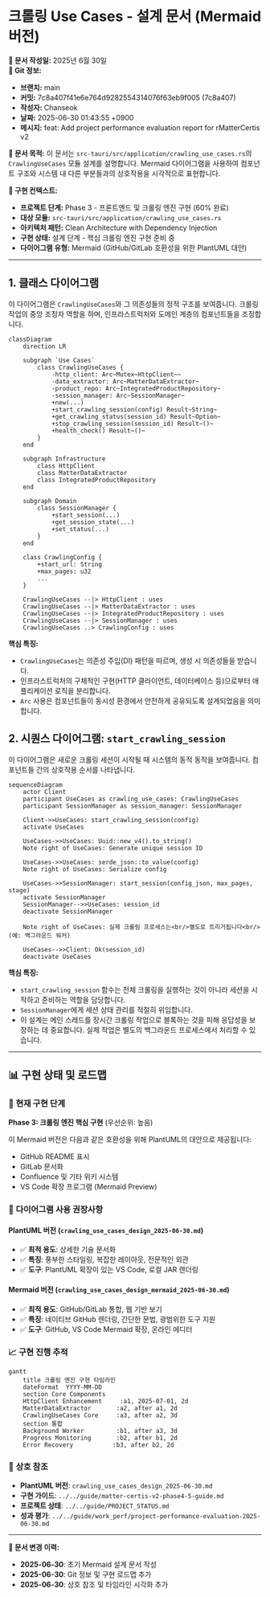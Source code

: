 # 크롤링 Use Cases - 설계 문서 (Mermaid 버전)

**📅 문서 작성일:** 2025년 6월 30일  
**🔗 Git 정보:**
- **브랜치:** main
- **커밋:** 7c8a407f41e6e764d9282554314076f63eb9f005 (7c8a407)
- **작성자:** Chanseok
- **날짜:** 2025-06-30 01:43:55 +0900
- **메시지:** feat: Add project performance evaluation report for rMatterCertis v2

**📝 문서 목적:** 이 문서는 `src-tauri/src/application/crawling_use_cases.rs`의 `CrawlingUseCases` 모듈 설계를 설명합니다. Mermaid 다이어그램을 사용하여 컴포넌트 구조와 시스템 내 다른 부분들과의 상호작용을 시각적으로 표현합니다.

**🎯 구현 컨텍스트:** 
- **프로젝트 단계:** Phase 3 - 프론트엔드 및 크롤링 엔진 구현 (60% 완료)
- **대상 모듈:** `src-tauri/src/application/crawling_use_cases.rs`
- **아키텍처 패턴:** Clean Architecture with Dependency Injection
- **구현 상태:** 설계 단계 - 핵심 크롤링 엔진 구현 준비 중
- **다이어그램 유형:** Mermaid (GitHub/GitLab 호환성을 위한 PlantUML 대안)

---

## 1. 클래스 다이어그램

이 다이어그램은 `CrawlingUseCases`와 그 의존성들의 정적 구조를 보여줍니다. 크롤링 작업의 중앙 조정자 역할을 하며, 인프라스트럭처와 도메인 계층의 컴포넌트들을 조정합니다.

```mermaid
classDiagram
    direction LR

    subgraph `Use Cases`
        class CrawlingUseCases {
            -http_client: Arc~Mutex~HttpClient~~
            -data_extractor: Arc~MatterDataExtractor~
            -product_repo: Arc~IntegratedProductRepository~
            -session_manager: Arc~SessionManager~
            +new(...)
            +start_crawling_session(config) Result~String~
            +get_crawling_status(session_id) Result~Option~
            +stop_crawling_session(session_id) Result~()~
            +health_check() Result~()~
        }
    end

    subgraph Infrastructure
        class HttpClient
        class MatterDataExtractor
        class IntegratedProductRepository
    end

    subgraph Domain
        class SessionManager {
            +start_session(...)
            +get_session_state(...)
            +set_status(...)
        }
    end

    class CrawlingConfig {
        +start_url: String
        +max_pages: u32
        ...
    }

    CrawlingUseCases --|> HttpClient : uses
    CrawlingUseCases --|> MatterDataExtractor : uses
    CrawlingUseCases --|> IntegratedProductRepository : uses
    CrawlingUseCases --|> SessionManager : uses
    CrawlingUseCases ..> CrawlingConfig : uses
```

**핵심 특징:**
- `CrawlingUseCases`는 의존성 주입(DI) 패턴을 따르며, 생성 시 의존성들을 받습니다.
- 인프라스트럭처의 구체적인 구현(HTTP 클라이언트, 데이터베이스 등)으로부터 애플리케이션 로직을 분리합니다.
- `Arc` 사용은 컴포넌트들이 동시성 환경에서 안전하게 공유되도록 설계되었음을 의미합니다.

## 2. 시퀀스 다이어그램: `start_crawling_session`

이 다이어그램은 새로운 크롤링 세션이 시작될 때 시스템의 동적 동작을 보여줍니다. 컴포넌트들 간의 상호작용 순서를 나타냅니다.

```mermaid
sequenceDiagram
    actor Client
    participant UseCases as crawling_use_cases: CrawlingUseCases
    participant SessionManager as session_manager: SessionManager

    Client->>UseCases: start_crawling_session(config)
    activate UseCases

    UseCases->>UseCases: Uuid::new_v4().to_string()
    Note right of UseCases: Generate unique session ID

    UseCases->>UseCases: serde_json::to_value(config)
    Note right of UseCases: Serialize config

    UseCases->>SessionManager: start_session(config_json, max_pages, stage)
    activate SessionManager
    SessionManager-->>UseCases: session_id
    deactivate SessionManager

    Note right of UseCases: 실제 크롤링 프로세스는<br/>별도로 트리거됩니다<br/>(예: 백그라운드 워커)

    UseCases-->>Client: Ok(session_id)
    deactivate UseCases
```

**핵심 특징:**
- `start_crawling_session` 함수는 전체 크롤링을 실행하는 것이 아니라 세션을 시작하고 준비하는 역할을 담당합니다.
- `SessionManager`에게 세션 상태 관리를 적절히 위임합니다.
- 이 설계는 메인 스레드를 장시간 크롤링 작업으로 블록하는 것을 피해 응답성을 보장하는 데 중요합니다. 실제 작업은 별도의 백그라운드 프로세스에서 처리할 수 있습니다.

---

## 📊 구현 상태 및 로드맵

### 🎯 **현재 구현 단계**
**Phase 3: 크롤링 엔진 핵심 구현** (우선순위: 높음)

이 Mermaid 버전은 다음과 같은 호환성을 위해 PlantUML의 대안으로 제공됩니다:
- GitHub README 표시
- GitLab 문서화
- Confluence 및 기타 위키 시스템
- VS Code 확장 프로그램 (Mermaid Preview)

### 🔄 **다이어그램 사용 권장사항**

#### **PlantUML 버전** (`crawling_use_cases_design_2025-06-30.md`)
- ✅ **최적 용도**: 상세한 기술 문서화
- ✅ **특징**: 풍부한 스타일링, 복잡한 레이아웃, 전문적인 외관
- ✅ **도구**: PlantUML 확장이 있는 VS Code, 로컬 JAR 렌더링

#### **Mermaid 버전** (`crawling_use_cases_design_mermaid_2025-06-30.md`)  
- ✅ **최적 용도**: GitHub/GitLab 통합, 웹 기반 보기
- ✅ **특징**: 네이티브 GitHub 렌더링, 간단한 문법, 광범위한 도구 지원
- ✅ **도구**: GitHub, VS Code Mermaid 확장, 온라인 에디터

### 📈 **구현 진행 추적**

```mermaid
gantt
    title 크롤링 엔진 구현 타임라인
    dateFormat  YYYY-MM-DD
    section Core Components
    HttpClient Enhancement     :a1, 2025-07-01, 2d
    MatterDataExtractor       :a2, after a1, 2d
    CrawlingUseCases Core     :a3, after a2, 3d
    section 통합
    Background Worker         :b1, after a3, 3d
    Progress Monitoring       :b2, after b1, 2d
    Error Recovery           :b3, after b2, 2d
```

### 🔗 **상호 참조**
- **PlantUML 버전**: `crawling_use_cases_design_2025-06-30.md`
- **구현 가이드**: `../../guide/matter-certis-v2-phase4-5-guide.md`
- **프로젝트 상태**: `../../guide/PROJECT_STATUS.md`
- **성과 평가**: `../../guide/work_perf/project-performance-evaluation-2025-06-30.md`

---

**📝 문서 변경 이력:**
- **2025-06-30**: 초기 Mermaid 설계 문서 작성
- **2025-06-30**: Git 정보 및 구현 로드맵 추가
- **2025-06-30**: 상호 참조 및 타임라인 시각화 추가
